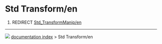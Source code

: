 # Std Transform/en
1.  REDIRECT [Std_TransformManip/en](Std_TransformManip/en.md)



---
![](images/Button_right.svg) [documentation index](../README.md) > Std Transform/en

